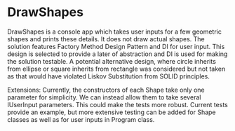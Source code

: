 # DrawShapes
DrawShapes is a console app which takes user inputs for a few geometric shapes and prints these details. 
It does not draw actual shapes. The solution features Factory Method Design Pattern and DI for user input. 
This design is selected to provide a later of abstraction and DI is used for making the solution testable. 
A potential alternative design, where circle inherits from ellipse or square inherits from rectangle was 
considered but not taken as that would have violated Liskov Substitution from SOLID principles. 

Extensions: Currently, the constructors of each Shape take only one parameter for simplicity. 
We can instead allow them to take several IUserInput parameters. This could make the tests more robust. 
Current tests provide an example, but more extensive testing can be added for Shape classes as well as for 
user inputs in Program class. 
